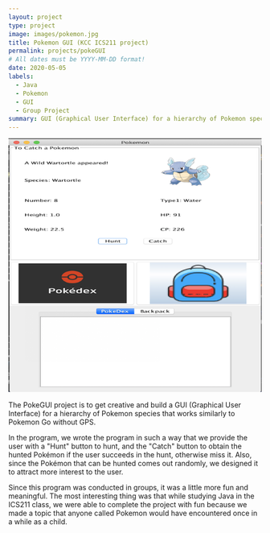 ```yaml
---
layout: project
type: project
image: images/pokemon.jpg
title: Pokemon GUI (KCC ICS211 project)
permalink: projects/pokeGUI
# All dates must be YYYY-MM-DD format!
date: 2020-05-05
labels:
  - Java
  - Pokemon
  - GUI
  - Group Project
summary: GUI (Graphical User Interface) for a hierarchy of Pokemon species that works similarly to Pokemon Go without GPS
---
```


<img class="ui medium left floated image" src="../images/pokedex.png">

The PokeGUI project is to get creative and build a GUI (Graphical User Interface) for a hierarchy of Pokemon species that works similarly to Pokemon Go without GPS.

In the program, we wrote the program in such a way that we provide the user with a "Hunt" button to hunt, and the "Catch" button to obtain the hunted Pokémon if the user succeeds in the hunt, otherwise miss it. Also, since the Pokémon that can be hunted comes out randomly, we designed it to attract more interest to the user.

Since this program was conducted in groups, it was a little more fun and meaningful. The most interesting thing was that while studying Java in the ICS211 class, we were able to complete the project with fun because we made a topic that anyone called Pokemon would have encountered once in a while as a child. 
 
<br />
<br />
